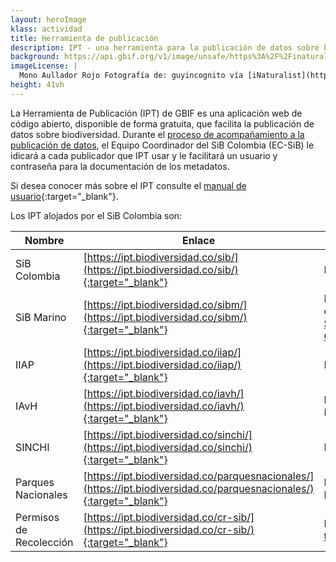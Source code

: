 ```yaml
---
layout: heroImage
klass: actividad
title: Herramienta de publicación
description: IPT - una herramienta para la publicación de datos sobre biodiversidad
background: https://api.gbif.org/v1/image/unsafe/https%3A%2F%2Finaturalist-open-data.s3.amazonaws.com%2Fphotos%2F61266839%2Foriginal.jpeg%3F1581437869
imageLicense: |
  Mono Aullador Rojo Fotografía de: guyincognito vía [iNaturalist](https://www.inaturalist.org/observations/38539800) 
height: 41vh
---
```


La Herramienta de Publicación (IPT) de GBIF es una aplicación web de código abierto, disponible de forma gratuita, que facilita la publicación de datos sobre biodiversidad. Durante el [proceso de acompañamiento a la publicación de datos](/compartir/guiadepublicacion#ruta-a-publicación-de-datos-voluntaria), el Equipo Coordinador del SiB Colombia (EC-SiB) le idicará a cada publicador que IPT usar y le facilitará un usuario y contraseña para la documentación de los metadatos. 

Si desea conocer más sobre el IPT consulte el [manual de usuario](https://ipt.gbif.org/manual/es/ipt/2.5/){:target="_blank"}.


Los IPT alojados por el SiB Colombia son:


Nombre  | Enlace  | Descripción
------------ | ------------- | -------------
SiB Colombia | [https://ipt.biodiversidad.co/sib/](https://ipt.biodiversidad.co/sib/){:target="_blank"} | Para datos continentales.
SiB Marino | [https://ipt.biodiversidad.co/sibm/](https://ipt.biodiversidad.co/sibm/){:target="_blank"} | Para datos marino-costeros con conexión [SiBM](https://siam.invemar.org.co/sibm){:target="_blank"} y [OBIS](https://obis.org/){:target="_blank"}.
IIAP | [https://ipt.biodiversidad.co/iiap/](https://ipt.biodiversidad.co/iiap/){:target="_blank"} |  Para datos del IIAP.
IAvH | [https://ipt.biodiversidad.co/iavh/](https://ipt.biodiversidad.co/iavh/){:target="_blank"} |  Para datos del Instituto Humboldt.
SINCHI | [https://ipt.biodiversidad.co/sinchi/](https://ipt.biodiversidad.co/sinchi/){:target="_blank"} | Para datos del SINCHI.
Parques Nacionales | [https://ipt.biodiversidad.co/parquesnacionales/](https://ipt.biodiversidad.co/parquesnacionales/){:target="_blank"} | Para datos de Parques Nacionales.
Permisos de Recolección | [https://ipt.biodiversidad.co/cr-sib/](https://ipt.biodiversidad.co/cr-sib/){:target="_blank"} | Para datos del [modelo transicional](/compartir/GuiaPublicacion#ruta-b-publicación-de-datos-por-permiso-de-recolección){:target="_blank"}.


